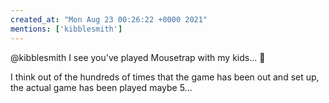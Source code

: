 ```yaml
---
created_at: "Mon Aug 23 00:26:22 +0000 2021"
mentions: ['kibblesmith']
---
```


@kibblesmith I see you've played Mousetrap with my kids... 🤣

I think out of the hundreds of times that the game has been out and set up, the actual game has been played maybe 5...